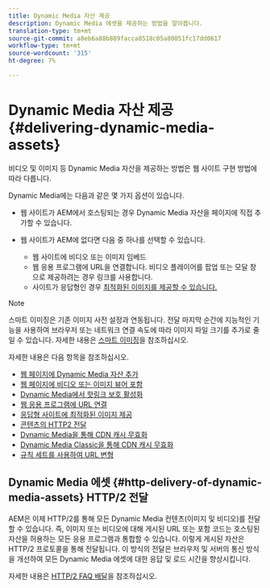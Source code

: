 ```yaml
---
title: Dynamic Media 자산 제공
description: Dynamic Media 에셋을 제공하는 방법을 알아봅니다.
translation-type: tm+mt
source-git-commit: a8eb6a88b889facca8518c05a80051fc17dd0617
workflow-type: tm+mt
source-wordcount: '315'
ht-degree: 7%

---
```



# Dynamic Media 자산 제공{#delivering-dynamic-media-assets}

비디오 및 이미지 등 Dynamic Media 자산을 제공하는 방법은 웹 사이트 구현 방법에 따라 다릅니다.

Dynamic Media에는 다음과 같은 몇 가지 옵션이 있습니다.

* 웹 사이트가 AEM에서 호스팅되는 경우 Dynamic Media 자산을 페이지에 직접 추가할 수 있습니다.
* 웹 사이트가 AEM에 없다면 다음 중 하나를 선택할 수 있습니다.

   * 웹 사이트에 비디오 또는 이미지 임베드
   * 웹 응용 프로그램에 URL을 연결합니다. 비디오 플레이어를 팝업 또는 모달 창으로 제공하려는 경우 링크를 사용합니다.
   * 사이트가 응답형인 경우 [최적화된 이미지를 제공할 수 있습니다.](/help/assets/dynamic-media/responsive-site.md)

>[!NOTE]
>
>스마트 이미징은 기존 이미지 사전 설정과 연동됩니다. 전달 마지막 순간에 지능적인 기능을 사용하여 브라우저 또는 네트워크 연결 속도에 따라 이미지 파일 크기를 추가로 줄일 수 있습니다. 자세한 내용은 [스마트 이미징](/help/assets/dynamic-media/imaging-faq.md)을 참조하십시오.

자세한 내용은 다음 항목을 참조하십시오.

* [웹 페이지에 Dynamic Media 자산 추가](/help/assets/dynamic-media/adding-dynamic-media-assets-to-pages.md)
* [웹 페이지에 비디오 또는 이미지 뷰어 포함](/help/assets/dynamic-media/embed-code.md)
* [Dynamic Media에서 핫링크 보호 활성화](/help/assets/dynamic-media/hotlink-protection.md)
* [웹 응용 프로그램에 URL 연결](/help/assets/dynamic-media/linking-urls-to-yourwebapplication.md)
* [응답형 사이트에 최적화된 이미지 제공](/help/assets/dynamic-media/responsive-site.md)
* [콘텐츠의 HTTP2 전달](/help/assets/dynamic-media/http2faq.md)
* [Dynamic Media을 통해 CDN 캐시 무효화](/help/assets/dynamic-media/invalidate-cdn-cache-dynamic-media.md)
* [Dynamic Media Classic을 통해 CDN 캐시 무효화](/help/assets/dynamic-media/invalidate-cdn-cache-dm-classic.md)
* [규칙 세트를 사용하여 URL 변형](/help/assets/dynamic-media/using-rulesets-to-transform-urls.md)

## Dynamic Media 에셋 {#http-delivery-of-dynamic-media-assets} HTTP/2 전달

AEM은 이제 HTTP/2를 통해 모든 Dynamic Media 컨텐츠(이미지 및 비디오)를 전달할 수 있습니다. 즉, 이미지 또는 비디오에 대해 게시된 URL 또는 포함 코드는 호스팅된 자산을 허용하는 모든 응용 프로그램과 통합할 수 있습니다. 이렇게 게시된 자산은 HTTP/2 프로토콜을 통해 전달됩니다. 이 방식의 전달은 브라우저 및 서버의 통신 방식을 개선하여 모든 Dynamic Media 에셋에 대한 응답 및 로드 시간을 향상시킵니다.

자세한 내용은 [HTTP/2 FAQ 배달](/help/assets/dynamic-media/http2faq.md)을 참조하십시오.
